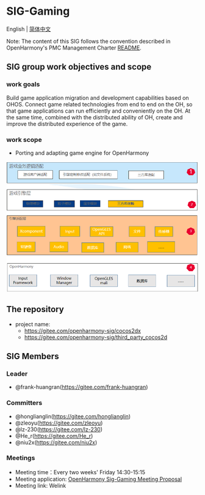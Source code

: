 # SIG-Gaming
English | [简体中文](./sig-gaming_cn.md)

Note: The content of this SIG follows the convention described in OpenHarmony's PMC Management Charter [README](/zh/pmc.md).

## SIG group work objectives and scope

### work goals
Build game application migration and development capabilities based on OHOS. Connect game related technologies from end to end on the OH, so that game applications can run efficiently and conveniently on the OH. At the same time, combined with the distributed ability of OH, create and improve the distributed experience of the game.

### work scope
- Porting and adapting game engine for OpenHarmony

![OpenHarmony文档概览](figures/gaming-overview.png)

## The repository 
- project name:
  - https://gitee.com/openharmony-sig/cocos2dx
  - https://gitee.com/openharmony-sig/third_party_cocos2d

## SIG Members

### Leader
- @frank-huangran(https://gitee.com/frank-huangran)

### Committers
- @honglianglin(https://gitee.com/honglianglin)
- @zleoyu(https://gitee.com/zleoyu)
- @lz-230(https://gitee.com/lz-230)
- @He_r(https://gitee.com/He_r)
- @niu2x(https://gitee.com/niu2x)

### Meetings
 - Meeting time：Every two weeks' Friday 14:30-15:15
 - Meeting application: [OpenHarmony Sig-Gaming Meeting Proposal](https://shimo.im/file-invite/6LUJkovmJuABaTcW8v8a9TpZAl9d6/)
 - Meeting link: Welink
